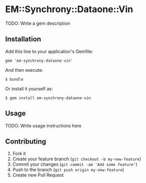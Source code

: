 # EM::Synchrony::Dataone::Vin

TODO: Write a gem description

## Installation

Add this line to your application's Gemfile:

    gem 'em-synchrony-dataone-vin'

And then execute:

    $ bundle

Or install it yourself as:

    $ gem install em-synchrony-dataone-vin

## Usage

TODO: Write usage instructions here

## Contributing

1. Fork it
2. Create your feature branch (`git checkout -b my-new-feature`)
3. Commit your changes (`git commit -am 'Add some feature'`)
4. Push to the branch (`git push origin my-new-feature`)
5. Create new Pull Request

